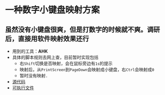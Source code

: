 # 一种数字小键盘映射方案

## 虽然没有小键盘很爽，但是打数字的时候就不爽。调研后，直接用软件映射效果还行

- 用到的工具：**AHK**
- 具体的脚本规则去网上查，目前暂时实现包括
  - 右`Shift`切换是否映射，会在鼠标旁边有`1s`的提示
  - 映射后，从`PrintScreen`到`PageDown`会映射成小键盘，右`Ctrl`会映射成`0`
  - 暂时没有映射`.`
- [源代码](Map.ahk)
- [可执行文件](Map.exe)
